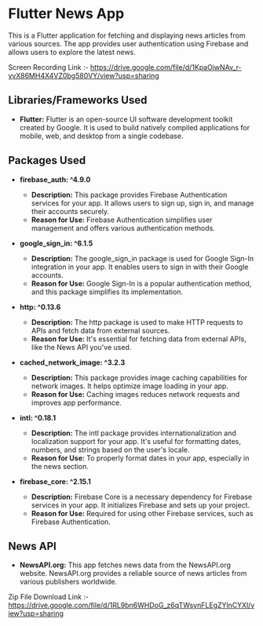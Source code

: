 
# Flutter News App

This is a Flutter application for fetching and displaying news articles from various sources. The app provides user authentication using Firebase and allows users to explore the latest news.

Screen Recording Link :- https://drive.google.com/file/d/1KpaOiwNAv_r-yvX86MH4X4VZ0bg580VY/view?usp=sharing 

## Libraries/Frameworks Used

- **Flutter:** Flutter is an open-source UI software development toolkit created by Google. It is used to build natively compiled applications for mobile, web, and desktop from a single codebase.

## Packages Used

- **firebase_auth: ^4.9.0**
  - **Description:** This package provides Firebase Authentication services for your app. It allows users to sign up, sign in, and manage their accounts securely.
  - **Reason for Use:** Firebase Authentication simplifies user management and offers various authentication methods.

- **google_sign_in: ^6.1.5**
  - **Description:** The google_sign_in package is used for Google Sign-In integration in your app. It enables users to sign in with their Google accounts.
  - **Reason for Use:** Google Sign-In is a popular authentication method, and this package simplifies its implementation.

- **http: ^0.13.6**
  - **Description:** The http package is used to make HTTP requests to APIs and fetch data from external sources.
  - **Reason for Use:** It's essential for fetching data from external APIs, like the News API you've used.

- **cached_network_image: ^3.2.3**
  - **Description:** This package provides image caching capabilities for network images. It helps optimize image loading in your app.
  - **Reason for Use:** Caching images reduces network requests and improves app performance.

- **intl: ^0.18.1**
  - **Description:** The intl package provides internationalization and localization support for your app. It's useful for formatting dates, numbers, and strings based on the user's locale.
  - **Reason for Use:** To properly format dates in your app, especially in the news section.

- **firebase_core: ^2.15.1**
  - **Description:** Firebase Core is a necessary dependency for Firebase services in your app. It initializes Firebase and sets up your project.
  - **Reason for Use:** Required for using other Firebase services, such as Firebase Authentication.

## News API

- **NewsAPI.org:** This app fetches news data from the NewsAPI.org website. NewsAPI.org provides a reliable source of news articles from various publishers worldwide.
  
Zip File Download Link :-https://drive.google.com/file/d/1RL9bn6WHDoG_z6qTWsynFLEgZYlnCYXl/view?usp=sharing 
